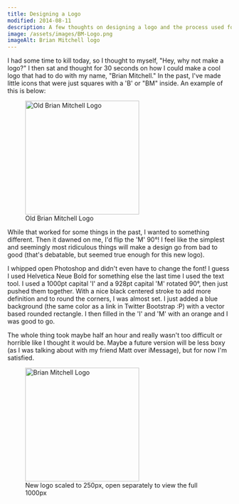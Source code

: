 ```yaml
---
title: Designing a Logo
modified: 2014-08-11
description: A few thoughts on designing a logo and the process used for Brian Mitchell's new logo
image: /assets/images/BM-Logo.png
imageAlt: Brian Mitchell logo
---
```


I had some time to kill today, so I thought to myself, "Hey, why not make a logo?" I then sat and thought for 30 seconds on how I could make a cool logo that had to do with my name, "Brian Mitchell." In the past, I've made little icons that were just squares with a 'B' or "BM" inside. An example of this is below:

<figure>
    <img src="{{ '/assets/images/old-BM-logo.png' | url }}" alt="Old Brian Mitchell Logo" height="256" width="256">
    <figcaption>Old Brian Mitchell Logo</figcaption>
</figure>

While that worked for some things in the past, I wanted to something different. Then it dawned on me, I'd flip the 'M' 90&deg;! I feel like the simplest and seemingly most ridiculous things will make a design go from bad to good (that's debatable, but seemed true enough for this new logo).

I whipped open Photoshop and didn't even have to change the font! I guess I used Helvetica Neue Bold for something else the last time I used the text tool. I used a 1000pt capital 'I' and a 928pt capital 'M' rotated 90&deg;, then just pushed them together. With a nice black centered stroke to add more definition and to round the corners, I was almost set. I just added a blue background (the same color as a link in Twitter Bootstrap :P) with a vector based rounded rectangle. I then filled in the 'I' and 'M' with an orange and I was good to go.

The whole thing took maybe half an hour and really wasn't too difficult or horrible like I thought it would be. Maybe a future version will be less boxy (as I was talking about with my friend Matt over iMessage), but for now I'm satisfied.

<figure>
    <img src="{{ '/assets/images/BM-Logo.png' | url }}" alt="Brian Mitchell Logo" title="Brian Mitchell Logo" height="256" width="256">
    <figcaption>New logo scaled to 250px, open separately to view the full 1000px</figcaption>
</figure>
